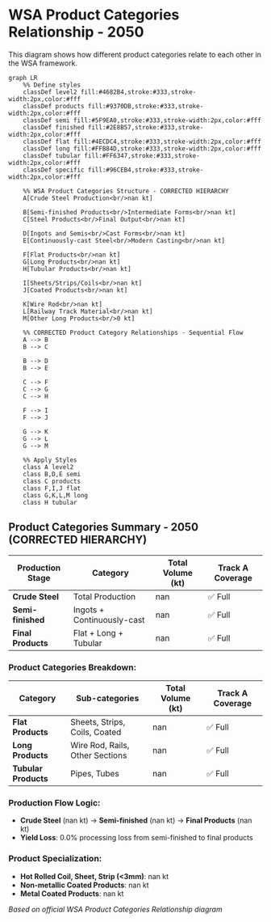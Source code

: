 # WSA Product Categories Relationship - 2050

This diagram shows how different product categories relate to each other in the WSA framework.

```mermaid
graph LR
    %% Define styles
    classDef level2 fill:#4682B4,stroke:#333,stroke-width:2px,color:#fff
    classDef products fill:#9370DB,stroke:#333,stroke-width:2px,color:#fff
    classDef semi fill:#5F9EA0,stroke:#333,stroke-width:2px,color:#fff
    classDef finished fill:#2E8B57,stroke:#333,stroke-width:2px,color:#fff
    classDef flat fill:#4ECDC4,stroke:#333,stroke-width:2px,color:#fff
    classDef long fill:#FFB84D,stroke:#333,stroke-width:2px,color:#fff
    classDef tubular fill:#FF6347,stroke:#333,stroke-width:2px,color:#fff
    classDef specific fill:#96CEB4,stroke:#333,stroke-width:2px,color:#fff
    
    %% WSA Product Categories Structure - CORRECTED HIERARCHY
    A[Crude Steel Production<br/>nan kt]
    
    B[Semi-finished Products<br/>Intermediate Forms<br/>nan kt]
    C[Steel Products<br/>Final Output<br/>nan kt]
    
    D[Ingots and Semis<br/>Cast Forms<br/>nan kt]
    E[Continuously-cast Steel<br/>Modern Casting<br/>nan kt]
    
    F[Flat Products<br/>nan kt]
    G[Long Products<br/>nan kt]
    H[Tubular Products<br/>nan kt]
    
    I[Sheets/Strips/Coils<br/>nan kt]
    J[Coated Products<br/>nan kt]
    
    K[Wire Rod<br/>nan kt]
    L[Railway Track Material<br/>nan kt]
    M[Other Long Products<br/>0 kt]
    
    %% CORRECTED Product Category Relationships - Sequential Flow
    A --> B
    B --> C
    
    B --> D
    B --> E
    
    C --> F
    C --> G
    C --> H
    
    F --> I
    F --> J
    
    G --> K
    G --> L
    G --> M
    
    %% Apply Styles
    class A level2
    class B,D,E semi
    class C products
    class F,I,J flat
    class G,K,L,M long
    class H tubular
```

## Product Categories Summary - 2050 (CORRECTED HIERARCHY)

| Production Stage | Category | Total Volume (kt) | Track A Coverage |
|-----------------|----------|-------------------|------------------|
| **Crude Steel** | Total Production | nan | ✅ Full |
| **Semi-finished** | Ingots + Continuously-cast | nan | ✅ Full |
| **Final Products** | Flat + Long + Tubular | nan | ✅ Full |

### Product Categories Breakdown:
| Category | Sub-categories | Total Volume (kt) | Track A Coverage |
|----------|----------------|-------------------|------------------|
| **Flat Products** | Sheets, Strips, Coils, Coated | nan | ✅ Full |
| **Long Products** | Wire Rod, Rails, Other Sections | nan | ✅ Full |
| **Tubular Products** | Pipes, Tubes | nan | ✅ Full |

### Production Flow Logic:
- **Crude Steel** (nan kt) → **Semi-finished** (nan kt) → **Final Products** (nan kt)
- **Yield Loss**: 0.0% processing loss from semi-finished to final products

### Product Specialization:
- **Hot Rolled Coil, Sheet, Strip (<3mm)**: nan kt
- **Non-metallic Coated Products**: nan kt  
- **Metal Coated Products**: nan kt

*Based on official WSA Product Categories Relationship diagram*

